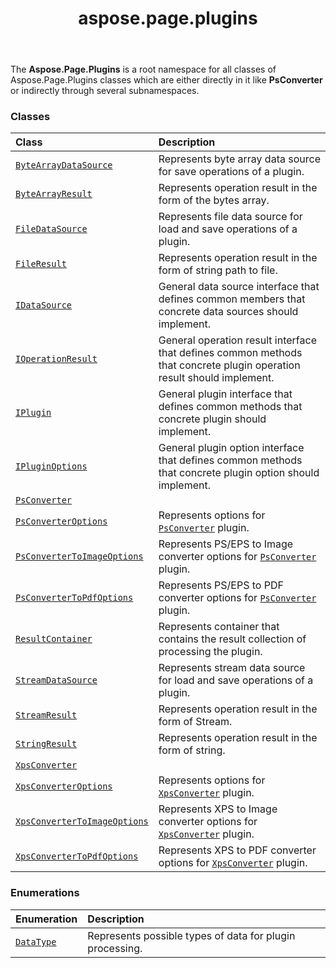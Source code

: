 ﻿---
title: aspose.page.plugins
second_title: Aspose.Page for Python via .NET API References
description: 
type: docs
weight: 10
url: /python-net/aspose.page.plugins/
is_root: false
---

The **Aspose.Page.Plugins**  is a root namespace for all classes of Aspose.Page.Plugins classes which are either directly in it like **PsConverter**  or indirectly through several subnamespaces.

### Classes
| Class | Description |
| :- | :- |
| [`ByteArrayDataSource`](/page/python-net/aspose.page.plugins/bytearraydatasource) | Represents byte array data source for save operations of a plugin. |
| [`ByteArrayResult`](/page/python-net/aspose.page.plugins/bytearrayresult) | Represents operation result in the form of the bytes array. |
| [`FileDataSource`](/page/python-net/aspose.page.plugins/filedatasource) | Represents file data source for load and save operations of a plugin. |
| [`FileResult`](/page/python-net/aspose.page.plugins/fileresult) | Represents operation result in the form of string path to file. |
| [`IDataSource`](/page/python-net/aspose.page.plugins/idatasource) | General data source interface that defines common members that concrete data sources should implement. |
| [`IOperationResult`](/page/python-net/aspose.page.plugins/ioperationresult) | General operation result interface that defines common methods that concrete plugin operation result should implement. |
| [`IPlugin`](/page/python-net/aspose.page.plugins/iplugin) | General plugin interface that defines common methods that concrete plugin should implement. |
| [`IPluginOptions`](/page/python-net/aspose.page.plugins/ipluginoptions) | General plugin option interface that defines common methods that concrete plugin option should implement. |
| [`PsConverter`](/page/python-net/aspose.page.plugins/psconverter) |  |
| [`PsConverterOptions`](/page/python-net/aspose.page.plugins/psconverteroptions) | Represents options for [`PsConverter`](/page/python-net/aspose.page.plugins/psconverter) plugin. |
| [`PsConverterToImageOptions`](/page/python-net/aspose.page.plugins/psconvertertoimageoptions) | Represents PS/EPS to Image converter options for [`PsConverter`](/page/python-net/aspose.page.plugins/psconverter) plugin. |
| [`PsConverterToPdfOptions`](/page/python-net/aspose.page.plugins/psconvertertopdfoptions) | Represents PS/EPS to PDF converter options for [`PsConverter`](/page/python-net/aspose.page.plugins/psconverter) plugin. |
| [`ResultContainer`](/page/python-net/aspose.page.plugins/resultcontainer) | Represents container that contains the result collection of processing the plugin. |
| [`StreamDataSource`](/page/python-net/aspose.page.plugins/streamdatasource) | Represents stream data source for load and save operations of a plugin. |
| [`StreamResult`](/page/python-net/aspose.page.plugins/streamresult) | Represents operation result in the form of Stream. |
| [`StringResult`](/page/python-net/aspose.page.plugins/stringresult) | Represents operation result in the form of string. |
| [`XpsConverter`](/page/python-net/aspose.page.plugins/xpsconverter) |  |
| [`XpsConverterOptions`](/page/python-net/aspose.page.plugins/xpsconverteroptions) | Represents options for [`XpsConverter`](/page/python-net/aspose.page.plugins/xpsconverter) plugin. |
| [`XpsConverterToImageOptions`](/page/python-net/aspose.page.plugins/xpsconvertertoimageoptions) | Represents XPS to Image converter options for [`XpsConverter`](/page/python-net/aspose.page.plugins/xpsconverter) plugin. |
| [`XpsConverterToPdfOptions`](/page/python-net/aspose.page.plugins/xpsconvertertopdfoptions) | Represents XPS to PDF converter options for [`XpsConverter`](/page/python-net/aspose.page.plugins/xpsconverter) plugin. |


### Enumerations
| Enumeration | Description |
| :- | :- |
| [`DataType`](/page/python-net/aspose.page.plugins/datatype) | Represents possible types of data for plugin processing. |


